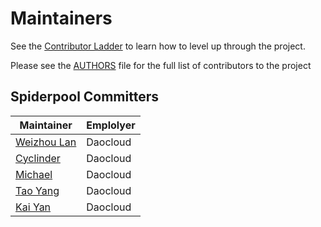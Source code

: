 # Maintainers

See the [Contributor Ladder](https://github.com/spidernet-io/community/blob/main/CONTRIBUTOR-LADDER.md) to learn how to level up through the project.

Please see the [AUTHORS](./AUTHORS) file for the full list of contributors to the project

## Spiderpool Committers

| Maintainer                                        | Emplolyer |
|---------------------------------------------------|-----------|
| [Weizhou Lan](https://github.com/weizhoublue)     | Daocloud  |
| [Cyclinder](https://github.com/cyclinder )        | Daocloud  |
| [Michael](https://github.com/windsonsea)          | Daocloud  |
| [Tao Yang](https://github.com/ty-dc)              | Daocloud  |
| [Kai Yan](https://github.com/yankay)              | Daocloud  |
